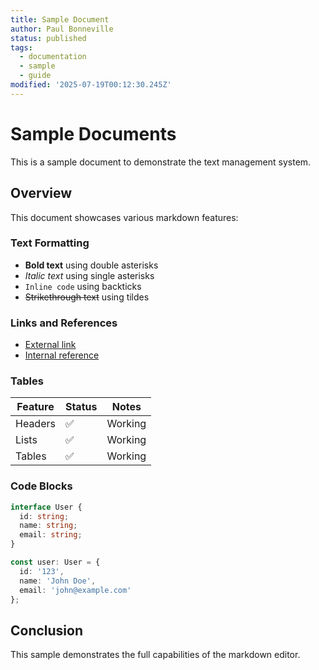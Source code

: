 ```yaml
---
title: Sample Document
author: Paul Bonneville
status: published
tags:
  - documentation
  - sample
  - guide
modified: '2025-07-19T00:12:30.245Z'
---
```

# Sample Documents

This is a sample document to demonstrate the text management system.

## Overview

This document showcases various markdown features:

### Text Formatting

* **Bold text** using double asterisks
* *Italic text* using single asterisks
* `Inline code` using backticks
* ~~Strikethrough text~~ using tildes

### Links and References

* [External link](https://github.com)
* [Internal reference](#overview)

### Tables

| Feature | Status | Notes   |
| ------- | ------ | ------- |
| Headers | ✅      | Working |
| Lists   | ✅      | Working |
| Tables  | ✅      | Working |

### Code Blocks

```typescript
interface User {
  id: string;
  name: string;
  email: string;
}

const user: User = {
  id: '123',
  name: 'John Doe',
  email: 'john@example.com'
};
```

## Conclusion

This sample demonstrates the full capabilities of the markdown editor.
